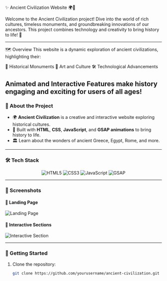 

✨ Ancient Civilization Website 🌍🏺

Welcome to the Ancient Civilization project! Dive into the world of rich cultures, timeless monuments, and groundbreaking innovations of our ancestors.
This project combines technology and creativity to bring history to life! 🌟


-----------------------------------------------------------------------------------------------------------
🗺️ Overview
This website is a dynamic exploration of ancient civilizations, highlighting their:

📜 Historical Monuments
🏺 Art and Culture
🛠️ Technological Advancements

Animated and Interactive Features make history engaging and exciting for users of all ages!
---------------------------------------------------------------------------------------------------------

### 🏺 About the Project

- 🌍 **Ancient Civilization** is a creative and interactive website exploring historical cultures.  
- 🎨 Built with **HTML**, **CSS**, **JavaScript**, and **GSAP animations** to bring history to life.  
- 🏛️ Learn about the wonders of ancient Greece, Egypt, Rome, and more.

----------------------------------------------------------------------------------------------------------

### 🛠️ Tech Stack

<p align="center">
  <img src="https://img.shields.io/badge/HTML5-E34F26?style=for-the-badge&logo=html5&logoColor=white" alt="HTML5"/>
  <img src="https://img.shields.io/badge/CSS3-1572B6?style=for-the-badge&logo=css3&logoColor=white" alt="CSS3"/>
  <img src="https://img.shields.io/badge/JavaScript-F7DF1E?style=for-the-badge&logo=javascript&logoColor=black" alt="JavaScript"/>
  <img src="https://img.shields.io/badge/GSAP-88CE02?style=for-the-badge&logo=greensock&logoColor=white" alt="GSAP"/>
</p>

----------------------------------------------------------------------------------------------------------------

### 📸 Screenshots

#### 🌌 Landing Page
![Landing Page]([https://via.placeholder.com/800x400](https://github.com/NitSanghani111/ancient/issues/1#issue-2673032070))

#### 🏺 Interactive Sections
![Interactive Section]([https://via.placeholder.com/800x400](https://github.com/NitSanghani111/ancient/issues/1#issuecomment-2486375356))

--------------------------------------------------------------------------------------------------------------------

### 🚀 Getting Started

1. Clone the repository:  
   ```bash
   git clone https://github.com/yourusername/ancient-civilization.git
